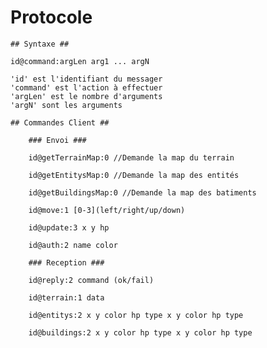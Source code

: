 # Protocole #

	## Syntaxe ##

	id@command:argLen arg1 ... argN

	'id' est l'identifiant du messager
	'command' est l'action à effectuer
	'argLen' est le nombre d'arguments
	'argN' sont les arguments

	## Commandes Client ##

		### Envoi ###

		id@getTerrainMap:0 //Demande la map du terrain

		id@getEntitysMap:0 //Demande la map des entités

		id@getBuildingsMap:0 //Demande la map des batiments

		id@move:1 [0-3](left/right/up/down)

		id@update:3 x y hp

		id@auth:2 name color

		### Reception ###

		id@reply:2 command (ok/fail)

		id@terrain:1 data

		id@entitys:2 x y color hp type x y color hp type

		id@buildings:2 x y color hp type x y color hp type
